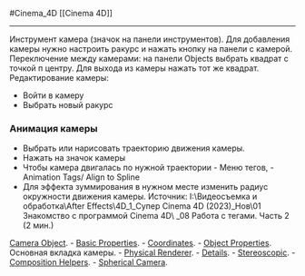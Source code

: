 #Cinema_4D 
[[Cinema 4D]]
_____
Инструмент камера (значок на панели инструментов).
Для добавления камеры нужно настроить ракурс и нажать кнопку на панели с камерой.
Переключение между камерами: на панели Objects выбрать квадрат с точкой п центру. Для выхода из камеры нажать тот же квадрат.
Редактирование камеры: 
- Войти в камеру
- Выбрать новый ракурс

### Анимация камеры
- Выбрать или нарисовать траекторию движения камеры.
- Нажать на значок камеры
- Чтобы камера двигалась по нужной траектории - Меню тегов, -  Animation Tags/ Align to Spline
- Для эффекта зуммирования в нужном месте изменить радиус окружности движения камеры.
Источник: I:\Видеосъемка и обработка\After Effects\4D\_1_Супер Cinema 4D (2023)_Нов\01 Знакомство с программой Cinema 4D\ _08 Работа с тегами. Часть 2 (2 мин.)


 [Camera Object](https://help.maxon.net/c4d/2023/en-us/Content/html/OCAMERA.html?TocPath=Create%2520Menu%257CCamera%2520Object%257C_____0). 
	 - [Basic Properties](https://help.maxon.net/c4d/2023/en-us/Content/html/OCAMERA-OBASELIST.html?TocPath=Create%2520Menu%257CCamera%2520Object%257C_____1).
	- [Coordinates](https://help.maxon.net/c4d/2023/en-us/Content/html/OCAMERA-ID_BASEOBJECT_GROUP1.html?TocPath=Create%2520Menu%257CCamera%2520Object%257C_____2).
	- [Object Properties](https://help.maxon.net/c4d/2023/en-us/Content/html/OCAMERA-ID_OBJECTPROPERTIES.html?TocPath=Create%2520Menu%257CCamera%2520Object%257C_____3). Основная вкладка камеры.
	- [Physical Renderer](https://help.maxon.net/c4d/2023/en-us/Content/html/OCAMERA-ID_GROUP_LENS.html?TocPath=Create%2520Menu%257CCamera%2520Object%257C_____4).
	- [Details](https://help.maxon.net/c4d/2023/en-us/Content/html/OCAMERA-ID_GROUP_SETTINGS.html?TocPath=Create%2520Menu%257CCamera%2520Object%257C_____5).
	- [Stereoscopic](https://help.maxon.net/c4d/2023/en-us/Content/html/OCAMERA-ID_GROUP_STEREO.html?TocPath=Create%2520Menu%257CCamera%2520Object%257C_____6).
	- [Composition Helpers](https://help.maxon.net/c4d/2023/en-us/Content/html/OCAMERA-ID_GROUP_LAYOUTHELP.html?TocPath=Create%2520Menu%257CCamera%2520Object%257C_____7).
	- [Spherical Camera](https://help.maxon.net/c4d/2023/en-us/Content/html/OCAMERA-ID_GROUP_SPC_TAB.html?TocPath=Create%2520Menu%257CCamera%2520Object%257C_____8).